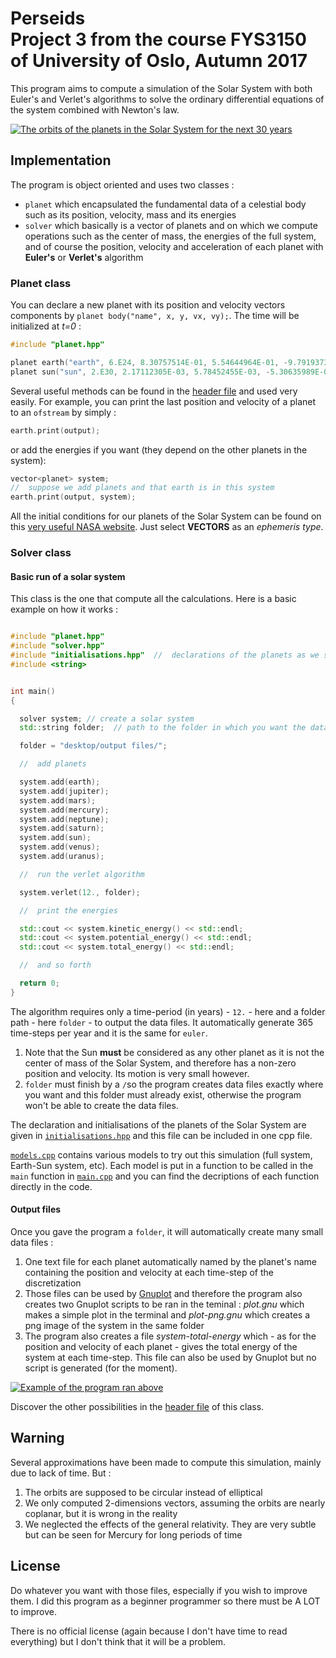 # Perseids <br> Project 3 from the course FYS3150 of University of Oslo, Autumn 2017


This program aims to compute a simulation of the Solar System with both Euler's and Verlet's algorithms to solve the ordinary differential equations of the system combined with Newton's law.

[![The orbits of the planets in the Solar System for the next 30 years](https://s1.postimg.org/9kfx39w6lr/plot.png)](https://postimg.org/image/4xua2kxmy3/)

## Implementation

The program is object oriented and uses two classes :
- `planet` which encapsulated the fundamental data of a celestial body such as its position, velocity, mass and its energies
- `solver` which basically is a vector of planets and on which we compute operations such as the center of mass, the energies of the full system, and of course the position, velocity and acceleration of each planet with **Euler's** or **Verlet's** algorithm

### Planet class

You can declare a new planet with its position and velocity vectors components by `planet body("name", x, y, vx, vy);`. The time will be initialized at *t=0* :

```cpp
#include "planet.hpp"

planet earth("earth", 6.E24, 8.30757514E-01, 5.54644964E-01, -9.79193739E-03, 1.42820162E-02);
planet sun("sun", 2.E30, 2.17112305E-03, 5.78452455E-03, -5.30635989E-06, 5.44444408E-06);
```

Several useful methods can be found in the [header file](https://github.com/kryzar/Perseids/blob/master/Program/Program/classes/solver.hpp) and used very easily. For example, you can print the last position and velocity of a planet to an `ofstream` by simply :

```cpp
earth.print(output);
```

or add the energies if you want (they depend on the other planets in the system):

```cpp
vector<planet> system;
//  suppose we add planets and that earth is in this system
earth.print(output, system);
```

All the initial conditions for our planets of the Solar System can be found on this [very useful NASA website](https://ssd.jpl.nasa.gov/horizons.cgi#top). Just select **VECTORS** as an *ephemeris type*.


### Solver class
#### Basic run of a solar system

This class is the one that compute all the calculations. Here is a basic example on how it works :

```cpp

#include "planet.hpp"
#include "solver.hpp"
#include "initialisations.hpp"  //  declarations of the planets as we seen above
#include <string>


int main()
{

  solver system; // create a solar system
  std::string folder;  // path to the folder in which you want the data files

  folder = "desktop/output files/";

  //  add planets

  system.add(earth);
  system.add(jupiter);
  system.add(mars);
  system.add(mercury);
  system.add(neptune);
  system.add(saturn);
  system.add(sun);
  system.add(venus);
  system.add(uranus);

  //  run the verlet algorithm

  system.verlet(12., folder);

  //  print the energies

  std::cout << system.kinetic_energy() << std::endl;
  std::cout << system.potential_energy() << std::endl;
  std::cout << system.total_energy() << std::endl;

  //  and so forth

  return 0;
}

```

The algorithm requires only a time-period (in years) - `12.` - here and a folder path - here `folder` - to output the data files. It automatically generate 365 time-steps per year and it is the same for `euler`.

1. Note that the Sun **must** be considered as any other planet as it is not the center of mass of the Solar System, and therefore has a non-zero position and velocity. Its motion is very small however.
2. `folder` must finish by a `/`so the program creates data files exactly where you want and this folder must already exist, otherwise the program won't be able to create the data files.

The declaration and initialisations of the planets of the Solar System are given in [`initialisations.hpp`](https://github.com/kryzar/Perseids/blob/master/Program/Program/initialisations.hpp) and this file can be included in one cpp file.

[`models.cpp`](https://github.com/kryzar/Perseids/blob/master/Program/Program/models.cpp) contains various models to try out this simulation (full system, Earth-Sun system, etc). Each model is put in a function to be called in the `main` function in [`main.cpp`](https://github.com/kryzar/Perseids/blob/master/Program/Program/main.cpp) and you can find the decriptions of each function directly in the code.

#### Output files

Once you gave the program a `folder`, it will automatically create many small data files :

1. One text file for each planet automatically named by the planet's name containing the position and velocity at each time-step of the discretization
2. Those files can be used by [Gnuplot](http://gnuplot.sourceforge.net) and therefore the program also creates two Gnuplot scripts to be ran in the teminal : *plot.gnu* which makes a simple plot in the terminal and *plot-png.gnu* which creates a png image of the system in the same folder
3. The program also creates a file *system-total-energy* which - as for the position and velocity of each planet - gives the total energy of the system at each time-step. This file can also be used by Gnuplot but no script is generated (for the moment).

[![Example of the program ran above](https://s1.postimg.org/3u7luzcw4v/Capture_d_cran_2017-10-24_18.54.12.jpg)](https://postimg.org/image/1rrt6xeb3f/)

Discover the other possibilities in the [header file](https://github.com/kryzar/Perseids/blob/master/Program/Program/classes/solver.hpp) of this class.

## Warning

Several approximations have been made to compute this simulation, mainly due to lack of time. But :
1. The orbits are supposed to be circular instead of elliptical
2. We only computed 2-dimensions vectors, assuming the orbits are nearly coplanar, but it is wrong in the reality
3. We neglected the effects of the general relativity. They are very subtle but can be seen for Mercury for long periods of time

## License

Do whatever you want with those files, especially if you wish to improve them. I did this program as a beginner programmer so there must be A LOT to improve.

There is no official license (again because I don't have time to read everything) but I don't think that it will be a problem.
